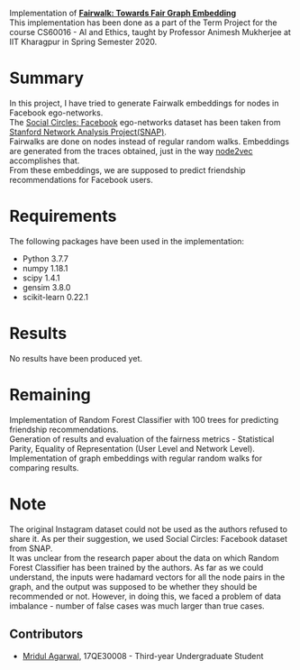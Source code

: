 Implementation of **[Fairwalk: Towards Fair Graph Embedding](https://www.ijcai.org/Proceedings/2019/456)** <br>
This implementation has been done as a part of the Term Project for the course CS60016 - AI and Ethics, taught by Professor Animesh Mukherjee at IIT Kharagpur in Spring Semester 2020.

# Summary
In this project, I have tried to generate Fairwalk embeddings for nodes in Facebook ego-networks. <br>
The [Social Circles: Facebook](http://snap.stanford.edu/data/ego-Facebook.html) ego-networks dataset has been taken from [Stanford Network Analysis Project(SNAP)](http://snap.stanford.edu/index.html). <br>
Fairwalks are done on nodes instead of regular random walks. Embeddings are generated from the traces obtained, just in the way [node2vec](https://arxiv.org/abs/1607.00653) accomplishes that. <br>
From these embeddings, we are supposed to predict friendship recommendations for Facebook users.

# Requirements
The following packages have been used in the implementation: <br>
- Python 3.7.7
- numpy 1.18.1
- scipy 1.4.1
- gensim 3.8.0
- scikit-learn 0.22.1

# Results
No results have been produced yet.

# Remaining
Implementation of Random Forest Classifier with 100 trees for predicting friendship recommendations. <br>
Generation of results and evaluation of the fairness metrics - Statistical Parity, Equality of Representation (User Level and Network Level). <br>
Implementation of graph embeddings with regular random walks for comparing results.

# Note
The original Instagram dataset could not be used as the authors refused to share it. As per their suggestion, we used Social Circles: Facebook dataset from SNAP. <br>
It was unclear from the research paper about the data on which Random Forest Classifier has been trained by the authors. As far as we could understand, the inputs were hadamard vectors for all the node pairs in the graph, and the output was supposed to be whether they should be recommended or not. However, in doing this, we faced a problem of data imbalance - number of false cases was much larger than true cases.

## Contributors
- [Mridul Agarwal](https://github.com/mridul2899), 17QE30008 - Third-year Undergraduate Student
